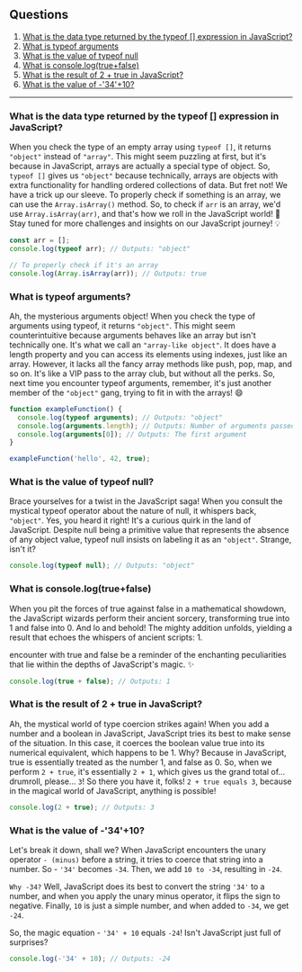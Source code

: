 ## Questions

1. [What is the data type returned by the typeof [] expression in JavaScript?](#what-is-the-data-type-returned-by-the-typeof-expression-in-javascript)
2. [What is typeof arguments](#What-is-typeof-arguments)
3. [What is the value of typeof null](#What-is-the-value-of-typeof-null)
4. [What is console.log(true+false)](#What-is-console.log(true+false))
5. [What is the result of 2 + true in JavaScript?](#What-is-the-result-of-2+true-in-JavaScript?)
5. [What is the value of -'34'+10?](#What-is-the-value-of--'34'+10)


---

### What is the data type returned by the typeof [] expression in JavaScript?

When you check the type of an empty array using `typeof []`, it returns `"object"` instead of `"array"`. This might seem puzzling at first, but it's because in JavaScript, arrays are actually a special type of object. So, `typeof []` gives us `"object"` because technically, arrays are objects with extra functionality for handling ordered collections of data. But fret not! We have a trick up our sleeve. To properly check if something is an array, we can use the `Array.isArray()` method. So, to check if `arr` is an array, we'd use `Array.isArray(arr)`, and that's how we roll in the JavaScript world! 🚀 Stay tuned for more challenges and insights on our JavaScript journey! 💡

```javascript
const arr = [];
console.log(typeof arr); // Outputs: "object"

// To properly check if it's an array
console.log(Array.isArray(arr)); // Outputs: true

```

### What is typeof arguments?

Ah, the mysterious arguments object! When you check the type of arguments using typeof, it returns `"object"`. This might seem counterintuitive because arguments behaves like an array but isn't technically one. It's what we call an `"array-like object"`. It does have a length property and you can access its elements using indexes, just like an array. However, it lacks all the fancy array methods like push, pop, map, and so on. It's like a VIP pass to the array club, but without all the perks. So, next time you encounter typeof arguments, remember, it's just another member of the `"object"` gang, trying to fit in with the arrays! 😄

```javascript
function exampleFunction() {
  console.log(typeof arguments); // Outputs: "object"
  console.log(arguments.length); // Outputs: Number of arguments passed
  console.log(arguments[0]); // Outputs: The first argument
}

exampleFunction('hello', 42, true);

```

### What is the value of typeof null?

Brace yourselves for a twist in the JavaScript saga! When you consult the mystical typeof operator about the nature of null, it whispers back, `"object"`. Yes, you heard it right! It's a curious quirk in the land of JavaScript. Despite null being a primitive value that represents the absence of any object value, typeof null insists on labeling it as an `"object"`. Strange, isn't it? 

```javascript
console.log(typeof null); // Outputs: "object"

```

### What is console.log(true+false)

When you pit the forces of true against false in a mathematical showdown, the JavaScript wizards perform their ancient sorcery, transforming true into 1 and false into 0. And lo and behold! The mighty addition unfolds, yielding a result that echoes the whispers of ancient scripts: 1.

encounter with true and false be a reminder of the enchanting peculiarities that lie within the depths of JavaScript's magic. ✨

```javascript
console.log(true + false); // Outputs: 1

```

### What is the result of 2 + true in JavaScript?

Ah, the mystical world of type coercion strikes again! When you add a number and a boolean in JavaScript, JavaScript tries its best to make sense of the situation. In this case, it coerces the boolean value true into its numerical equivalent, which happens to be 1. Why? Because in JavaScript, true is essentially treated as the number 1, and false as 0. So, when we perform `2 + true`, it's essentially `2 + 1`, which gives us the grand total of... drumroll, please... `3`! So there you have it, folks! `2 + true equals 3`, because in the magical world of JavaScript, anything is possible!

```javascript
console.log(2 + true); // Outputs: 3

```

### What is the value of -'34'+10?

Let's break it down, shall we? When JavaScript encounters the unary operator `- (minus)` before a string, it tries to coerce that string into a number. So - `'34'` becomes `-34`. Then, we add `10 to -34`, resulting in `-24`.

`Why -34?` Well, JavaScript does its best to convert the string `'34'` to a number, and when you apply the unary minus operator, it flips the sign to negative. Finally, `10` is just a simple number, and when added to `-34`, we get `-24`.

So, the magic equation - `'34' + 10` equals `-24`! Isn't JavaScript just full of surprises?

```javascript
console.log(-'34' + 10); // Outputs: -24


```
